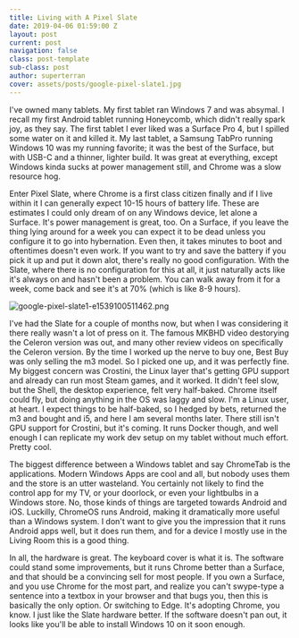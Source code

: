 ```yaml
---
title: Living with A Pixel Slate
date: 2019-04-06 01:59:00 Z
layout: post
current: post
navigation: false
class: post-template
sub-class: post
author: superterran
cover: assets/posts/google-pixel-slate1.jpg
---
```


I've owned many tablets. My first tablet ran Windows 7 and was absymal. I recall my first Android tablet running Honeycomb, which didn't really spark joy, as they say. The first tablet I ever liked was a Surface Pro 4, but I spilled some water on it and killed it. My last tablet, a Samsung TabPro running Windows 10 was my running favorite; it was the best of the Surface, but with USB-C and a thinner, lighter build. It was great at everything, except Windows kinda sucks at power management still, and Chrome was a slow resource hog. 

Enter Pixel Slate, where Chrome is a first class citizen finally and if I live within it I can generally expect 10-15 hours of battery life. These are estimates I could only dream of on any Windows device, let alone a Surface. It's power management is great, too. On a Surface, if you leave the thing lying around for a week you can expect it to be dead unless you configure it to go into hybernation. Even then, it takes minutes to boot and oftentimes doesn't even work. If you want to try and save the battery if you pick it up and put it down alot, there's really no good configuration. With the Slate, where there is no configuration for this at all, it just naturally acts like it's always on and hasn't been a problem. You can walk away from it for a week, come back and see it's at 70% (which is like 8-9 hours).

![google-pixel-slate1-e1539100511462.png]({{site.baseurl}}assets/posts/google-pixel-slate1-e1539100511462.png)

I've had the Slate for a couple of months now, but when I was considering it there really wasn't a lot of press on it. The famous MKBHD video destorying the Celeron version was out, and many other review videos on specifically the Celeron version. By the time I worked up the nerve to buy one, Best Buy was only selling the m3 model. So I picked one up, and it was perfectly fine. My biggest concern was Crostini, the Linux layer that's getting GPU support and already can run most Steam games, and it worked. It didn't feel slow, but the Shell, the desktop experience, felt very half-baked. Chrome itself could fly, but doing anything in the OS was laggy and slow. I'm a Linux user, at heart. I expect things to be half-baked, so I hedged by bets, returned the m3 and bought and i5, and here I am several months later. There still isn't GPU support for Crostini, but it's coming. It runs Docker though, and well enough I can replicate my work dev setup on my tablet without much effort. Pretty cool.

The biggest difference between a Windows tablet and say ChromeTab is the applications. Modern Windows Apps are cool and all, but nobody uses them and the store is an utter wasteland. You certainly not likely to find the control app for my TV, or your doorlock, or even your lightbulbs in a Windows store. No, those kinds of things are targeted towards Android and iOS. Luckilly, ChromeOS runs Android, making it dramatically more useful than a Windows system. I don't want to give you the impression that it runs Android apps well, but it does run them, and for a device I mostly use in the Living Room this is a good thing.

In all, the hardware is great. The keyboard cover is what it is. The software could stand some improvements, but it runs Chrome better than a Surface, and that should be a convincing sell for most people. If you own a Surface, and you use Chrome for the most part, and realize you can't swype-type a sentence into a textbox in your browser and that bugs you, then this is basically the only option. Or switching to Edge. It's adopting Chrome, you know. I just like the Slate hardware better. If the software doesn't pan out, it looks like you'll be able to install Windows 10 on it soon enough. 
